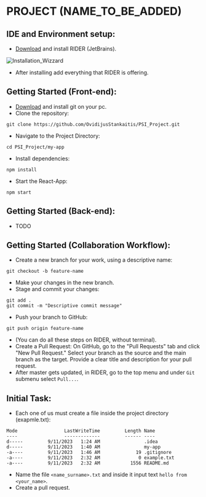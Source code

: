 # PROJECT (NAME_TO_BE_ADDED)

## IDE and Environment setup:

* [Download](https://www.jetbrains.com/rider/download/download-thanks.html?platform=windows) and install RIDER (JetBrains).
  
![Installation_Wizzard](https://github.com/OvidijusStankaitis/PSI_Project/assets/82393494/084d6aec-1fd7-4c6b-b2fd-62d7c0113f56)

* After installing add everything that RIDER is offering.

## Getting Started (Front-end):

* [Download](https://github.com/git-for-windows/git/releases/download/v2.42.0.windows.2/Git-2.42.0.2-64-bit.exe) and install git on your pc.
* Clone the repository:
```shell
git clone https://github.com/OvidijusStankaitis/PSI_Project.git
```
* Navigate to the Project Directory:
```shell
cd PSI_Project/my-app
```
* Install dependencies:
```shell
npm install
```
* Start the React-App:
```shell
npm start
```

## Getting Started (Back-end):

* TODO

## Getting Started (Collaboration Workflow):

* Create a new branch for your work, using a descriptive name:
```shell
git checkout -b feature-name
```
* Make your changes in the new branch.
* Stage and commit your changes:
```shell
git add .
git commit -m "Descriptive commit message"
```
* Push your branch to GitHub:
```shell
git push origin feature-name
```
* (You can do all these steps on RIDER, without terminal).
* Create a Pull Request: On GitHub, go to the "Pull Requests" tab and click "New Pull Request." Select your branch as the source and the main branch as the target. Provide a clear title and description for your pull request.
* After master gets updated, in RIDER, go to the top menu and under `Git` submenu select `Pull...`.

## Initial Task:

* Each one of us must create a file inside the project directory (exapmle.txt):
```shell
Mode                 LastWriteTime         Length Name                                                                                                                                                                             
----                 -------------         ------ ----                                                                                                                                                                             
d-----         9/11/2023   1:24 AM                .idea                                                                                                                                                                            
d-----         9/11/2023   1:40 AM                my-app                                                                                                                                                                           
-a----         9/11/2023   1:46 AM             19 .gitignore                                                                                                                                                                       
-a----         9/11/2023   2:32 AM              0 example.txt                                                                                                                                                                      
-a----         9/11/2023   2:32 AM           1556 README.md   
```
* Name the file `<name_surname>.txt` and inside it input text `hello from <your_name>`.
* Create a pull request.
